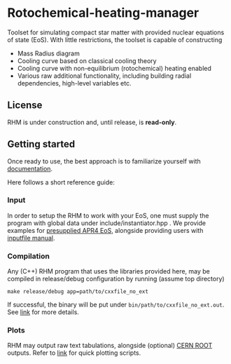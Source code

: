 # Rotochemical-heating-manager

Toolset for simulating compact star matter with provided nuclear equations of state (EoS). With little restrictions, the toolset is capable of constructing
- Mass Radius diagram
- Cooling curve based on classical cooling theory
- Cooling curve with non-equilibrium (rotochemical) heating enabled
- Various raw additional functionality, including building radial dependencies, high-level variables etc.

## License

RHM is under construction and, until release, is **read-only**.

## Getting started

Once ready to use, the best approach is to familiarize yourself with [documentation](https://silence2107.github.io/Rotochemical-heating-manager).

Here follows a short reference guide:

### Input

In order to setup the RHM to work with your EoS, one must supply the program with global data under include/instantiator.hpp . We provide examples for [presupplied APR4 EoS](https://github.com/Silence2107/Rotochemical-heating-manager/blob/main/presupplied/Inputfile/RHMconfig.json), alongside providing users with [inputfile manual](https://silence2107.github.io/Rotochemical-heating-manager/data_input/what_data_program_need.html).

### Compilation

Any (C++) RHM program that uses the libraries provided here, may be compiled in release/debug configuration by running (assume top directory)
```
make release/debug app=path/to/cxxfile_no_ext
```
If successful, the binary will be put under `bin/path/to/cxxfile_no_ext.out`. See [link](https://silence2107.github.io/Rotochemical-heating-manager/on_compilation/compilation_usage.html) for more details.

### Plots

RHM may output raw text tabulations, alongside (optional) [CERN ROOT](https://root.cern/) outputs. Refer to [link](https://github.com/Silence2107/Rotochemical-heating-manager/tree/main/project/Processing) for quick plotting scripts.
